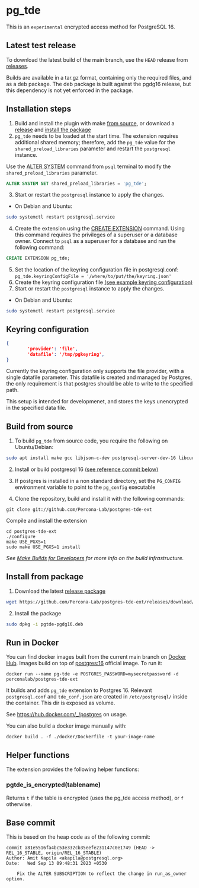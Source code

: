 # pg_tde

This is an `experimental` encrypted access method for PostgreSQL 16.

## Latest test release

To download the latest build of the main branch, use the `HEAD` release from [releases](https://github.com/Percona-Lab/postgres-tde-ext/releases).

Builds are available in a tar.gz format, containing only the required files, and as a deb package.
The deb package is built against the pgdg16 release, but this dependency is not yet enforced in the package.

## Installation steps

1. Build and install the plugin with make [from source](#build-from-source), or download a [release](https://github.com/Percona-Lab/postgres-tde-ext/releases) and [install the package](#install-from-package)
2. `pg_tde` needs to be loaded at the start time. The extension requires additional shared memory; therefore,  add the `pg_tde` value for the `shared_preload_libraries` parameter and restart the `postgresql` instance.

Use the [ALTER SYSTEM](https://www.postgresql.org/docs/current/sql-altersystem.html) command from `psql` terminal to modify the `shared_preload_libraries` parameter.

```sql
ALTER SYSTEM SET shared_preload_libraries = 'pg_tde';
```

3. Start or restart the `postgresql` instance to apply the changes.

* On Debian and Ubuntu:

```sh
sudo systemctl restart postgresql.service
```

4. Create the extension using the [CREATE EXTENSION](https://www.postgresql.org/docs/current/sql-createextension.html) command. Using this command requires the privileges of a superuser or a database owner. Connect to `psql` as a superuser for a database and run the following command:

```sql
CREATE EXTENSION pg_tde;
```

5. Set the location of the keyring configuration file in postgresql.conf: `pg_tde.keyringConfigFile = '/where/to/put/the/keyring.json'`
6. Create the keyring configuration file [(see example keyring configuration)](#keyring-configuration)
7. Start or restart the `postgresql` instance to apply the changes.

* On Debian and Ubuntu:

```sh
sudo systemctl restart postgresql.service
```

## Keyring configuration

```json
{
        'provider': 'file',
        'datafile': '/tmp/pgkeyring',
}
```

Currently the keyring configuration only supports the file provider, with a single datafile parameter.
This datafile is created and managed by Postgres, the only requirement is that postgres should be able to write to the specified path.

This setup is intended for developmenet, and stores the keys unencrypted in the specified data file.

## Build from source

1. To build `pg_tde` from source code, you require the following on Ubuntu/Debian:

```sh
sudo apt install make gcc libjson-c-dev postgresql-server-dev-16 libcurl4-openssl-dev
```

2. Install or build postgresql 16 [(see reference commit below)](#base-commit)
3. If postgres is installed in a non standard directory, set the `PG_CONFIG` environment variable to point to the `pg_config` executable

4. Clone the repository, build and install it with the following commands:  

```
git clone git://github.com/Percona-Lab/postgres-tde-ext
```

Compile and install the extension

```
cd postgres-tde-ext
./configure
make USE_PGXS=1
sudo make USE_PGXS=1 install
```

_See [Make Builds for Developers](https://github.com/Percona-Lab/postgres-tde-ext/wiki/Make-builds-for-developers) for more info on the build infrastructure._

## Install from package

1. Download the latest [release package](https://github.com/Percona-Lab/postgres-tde-ext/releases)

``` sh
wget https://github.com/Percona-Lab/postgres-tde-ext/releases/download/latest/pgtde-pgdg16.deb
```
2. Install the package

``` sh
sudo dpkg -i pgtde-pgdg16.deb
```

## Run in Docker

You can find docker images built from the current main branch on [Docker Hub](https://hub.docker.com/r/perconalab/postgres-tde-ext). Images build on top of [postgres:16](https://hub.docker.com/_/postgres) official image. To run it:
```
docker run --name pg-tde -e POSTGRES_PASSWORD=mysecretpassword -d perconalab/postgres-tde-ext
```
It builds and adds `pg_tde` extension to Postgres 16. Relevant `postgresql.conf` and `tde_conf.json` are created in `/etc/postgresql/` inside the container. This dir is exposed as volume.

See https://hub.docker.com/_/postgres on usage.

You can also build a docker image manually with:
```
docker build . -f ./docker/Dockerfile -t your-image-name
```

## Helper functions

The extension provides the following helper functions:

### pgtde_is_encrypted(tablename)

Returns `t` if the table is encrypted (uses the pg_tde access method), or `f` otherwise.

## Base commit

This is based on the heap code as of the following commit:

```
commit a81e5516fa4bc53e332cb35eefe231147c0e1749 (HEAD -> REL_16_STABLE, origin/REL_16_STABLE)
Author: Amit Kapila <akapila@postgresql.org>
Date:   Wed Sep 13 09:48:31 2023 +0530

    Fix the ALTER SUBSCRIPTION to reflect the change in run_as_owner option.
```
